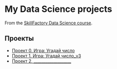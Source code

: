 # My Data Science projects

From the [SkillFactory Data Science course](https://skillfactory.ru/data-scientist).

## Проекты

* [Проект 0. Игра: Угадай число](https://github.com/9X2U9/sf_data_science/tree/main/SF_DATA_SCIENCE/project_0)
* [Проект 1. Игра: Угадай число_v3](https://github.com/9X2U9/sf_data_science/tree/main/SF_DATA_SCIENCE/project_1)
* [Проект 2. ___________________](_____________)
